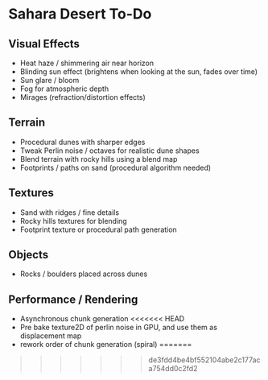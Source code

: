 # Sahara Desert To-Do

## Visual Effects
- Heat haze / shimmering air near horizon
- Blinding sun effect (brightens when looking at the sun, fades over time)
- Sun glare / bloom
- Fog for atmospheric depth
- Mirages (refraction/distortion effects)

## Terrain
- Procedural dunes with sharper edges
- Tweak Perlin noise / octaves for realistic dune shapes
- Blend terrain with rocky hills using a blend map
- Footprints / paths on sand (procedural algorithm needed)

## Textures
- Sand with ridges / fine details
- Rocky hills textures for blending
- Footprint texture or procedural path generation

## Objects
- Rocks / boulders placed across dunes

## Performance / Rendering
- Asynchronous chunk generation 
<<<<<<< HEAD
- Pre bake texture2D of perlin noise in GPU, and use them as displacement map
- rework order of chunk generation (spiral)
=======
>>>>>>> de3fdd4be4bf552104abe2c177aca754dd0c2fd2
